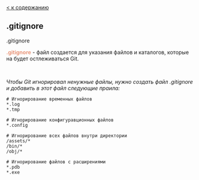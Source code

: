[< к содержанию](/README.md)

## .gitignore

.gitignore 

<span style="color:#E9967A">**.gitignore**</span> <span style="color:#008B8B">***</span>*** - файл создается для указания файлов и каталогов, которые на будет остлеживаться  Git.


<br/>


_Чтобы Git игнорировал ненужные файлы, нужно создать файл .gitignore и добавить в этот файл следующие праила:_

```bash=
# Игнорирование временных файлов
*.log
*.tmp

# Игнорирование конфигуравционных файлов 
*.config

# Игнорирование всех файлов внутри директории
/assets/*
/bin/*
/obj/*

# Игнорирование файлов с расширениями
*.pdb
*.exe

```

